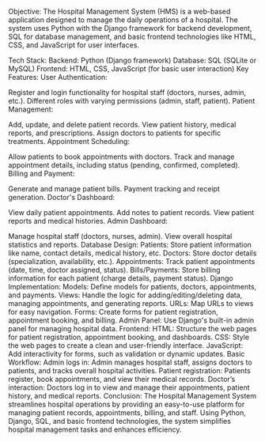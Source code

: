 Objective:
The Hospital Management System (HMS) is a web-based application designed to manage the daily operations of a hospital. The system uses Python with the Django framework for backend development, SQL for database management, and basic frontend technologies like HTML, CSS, and JavaScript for user interfaces.

Tech Stack:
Backend: Python (Django framework)
Database: SQL (SQLite or MySQL)
Frontend: HTML, CSS, JavaScript (for basic user interaction)
Key Features:
User Authentication:

Register and login functionality for hospital staff (doctors, nurses, admin, etc.).
Different roles with varying permissions (admin, staff, patient).
Patient Management:

Add, update, and delete patient records.
View patient history, medical reports, and prescriptions.
Assign doctors to patients for specific treatments.
Appointment Scheduling:

Allow patients to book appointments with doctors.
Track and manage appointment details, including status (pending, confirmed, completed).
Billing and Payment:

Generate and manage patient bills.
Payment tracking and receipt generation.
Doctor's Dashboard:

View daily patient appointments.
Add notes to patient records.
View patient reports and medical histories.
Admin Dashboard:

Manage hospital staff (doctors, nurses, admin).
View overall hospital statistics and reports.
Database Design:
Patients: Store patient information like name, contact details, medical history, etc.
Doctors: Store doctor details (specialization, availability, etc.).
Appointments: Track patient appointments (date, time, doctor assigned, status).
Bills/Payments: Store billing information for each patient (charge details, payment status).
Django Implementation:
Models: Define models for patients, doctors, appointments, and payments.
Views: Handle the logic for adding/editing/deleting data, managing appointments, and generating reports.
URLs: Map URLs to views for easy navigation.
Forms: Create forms for patient registration, appointment booking, and billing.
Admin Panel: Use Django's built-in admin panel for managing hospital data.
Frontend:
HTML: Structure the web pages for patient registration, appointment booking, and dashboards.
CSS: Style the web pages to create a clean and user-friendly interface.
JavaScript: Add interactivity for forms, such as validation or dynamic updates.
Basic Workflow:
Admin logs in: Admin manages hospital staff, assigns doctors to patients, and tracks overall hospital activities.
Patient registration: Patients register, book appointments, and view their medical records.
Doctor’s interaction: Doctors log in to view and manage their appointments, patient history, and medical reports.
Conclusion:
The Hospital Management System streamlines hospital operations by providing an easy-to-use platform for managing patient records, appointments, billing, and staff. Using Python, Django, SQL, and basic frontend technologies, the system simplifies hospital management tasks and enhances efficiency.
